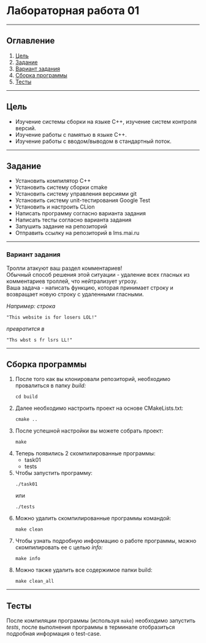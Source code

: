 # Лабораторная работа 01

___

## Оглавление
1. [Цель](#цель)
2. [Задание](#задание)
3. [Вариант задания](#вариант-задания)
4. [Сборка программы](#сборка-программы)
5. [Тесты](#тесты)
___

## Цель

* Изучение системы сборки на языке C++, изучение систем контроля версий.
* Изучение работы с памятью в языке C++.
* Изучение работы с вводом/выводом в стандартный поток.

___

## Задание

* Установить компилятор C++
* Установить систему сборки cmake
* Установить систему управления версиями git
* Установить систему unit-тестирования Google Test
* Установить и настроить CLion
* Написать программу согласно варианта задания
* Написать тесты согласно варианта задания
* Запушить задание на репозиторий
* Отправить ссылку на репозиторий в lms.mai.ru

___

### Вариант задания

Тролли атакуют ваш раздел комментариев!<br>
Обычный способ решения этой ситуации - удаление всех гласных из комментариев троллей, что нейтрализует угрозу.<br>
Ваша задача - написать функцию, которая принимает строку и возвращает новую строку с удаленными гласными.

*Например: строка* 
```
"This website is for losers LOL!"
```
*превратится в*
```
"Ths wbst s fr lsrs LL!"
```

___

## Сборка программы

1. После того как вы клонировали репозиторий, необходимо провалиться в папку *build:*
    ```
    cd build
    ```
2. Далее необходимо настроить проект на основе CMakeLists.txt:
    ```
   cmake ..
   ```
3. После успешной настройки вы можете собрать проект:
    ```
   make
   ```
4. Теперь появились 2 скомпилированные программы:
   * task01
   * tests
5. Чтобы запустить программу:
   ```
   ./task01
   ```
   или
   ```
   ./tests
   ```
6. Можно удалить скомпилированные программы командой:
   ```
   make clean
   ```
7. Чтобы узнать подробную информацию о работе программы, можно скомпилировать ее с целью *info:*
   ```
   make info
   ```
8. Можно также удалить все содержимое папки build:
   ```
   make clean_all
   ```
___

## Тесты

После компиляции программы (используя ```make```) необходимо запустить *tests*, после выполнения программы в терминале отобразиться подробная информация о test-case.
